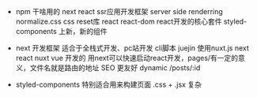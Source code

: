 - npm 干啥用的
  next   react ssr应用开发框架  server side  renderring
  normalize.css   css reset库
  react react-dom  react开发的核心套件
  styled-components  上新，新的组件 

- next   开发框架  适合于全栈式开发、pc站开发 cli脚本
  juejin  使用nuxt.js  next react nuxt vue 开发的
  用next可以快速启动react开发，pages/有一定的意义，文件名就是路由的地址 SEO 更友好
  dynamic  /posts/:id

- styled-components 特别适合用来构建页面
  .css + .jsx 复杂